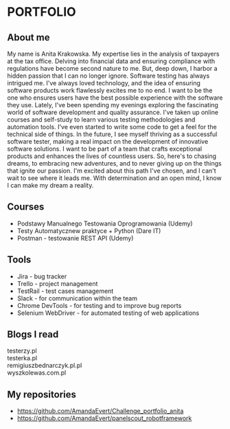 # PORTFOLIO #
## About me ##
My name is Anita Krakowska. My expertise lies in the analysis of taxpayers at the tax office. Delving into financial data and ensuring compliance with regulations have become second nature to me. But, deep down, I harbor a hidden passion that I can no longer ignore. Software testing has always intrigued me. I've always loved technology, and the idea of ensuring software products work flawlessly excites me to no end. I want to be the one who ensures users have the best possible experience with the software they use.
Lately, I've been spending my evenings exploring the fascinating world of software development and quality assurance. I've taken up online courses and self-study to learn various testing methodologies and automation tools. I've even started to write some code to get a feel for the technical side of things. In the future, I see myself thriving as a successful software tester, making a real impact on the development of innovative software solutions. I want to be part of a team that crafts exceptional products and enhances the lives of countless users. So, here's to chasing dreams, to embracing new adventures, and to never giving up on the things that ignite our passion. I'm excited about this path I've chosen, and I can't wait to see where it leads me. With determination and an open mind, I know I can make my dream a reality.

## Courses ##
* Podstawy Manualnego Testowania Oprogramowania (Udemy)
* Testy Automatycznew praktyce + Python (Dare IT)
* Postman - testowanie REST API (Udemy)

## Tools ##
- Jira - bug tracker
- Trello - project management
- TestRail - test cases management
- Slack - for communication within the team
- Chrome DevTools - for testing and to improve bug reports
- Selenium WebDriver - for automated testing of web applications

## Blogs I read ##
testerzy.pl<br>
testerka.pl<br>
remigiuszbednarczyk.pl.pl<br>
wyszkolewas.com.pl<br>

## My repositories ##
- https://github.com/AmandaEvert/Challenge_portfolio_anita
- https://github.com/AmandaEvert/panelscout_robotframework


